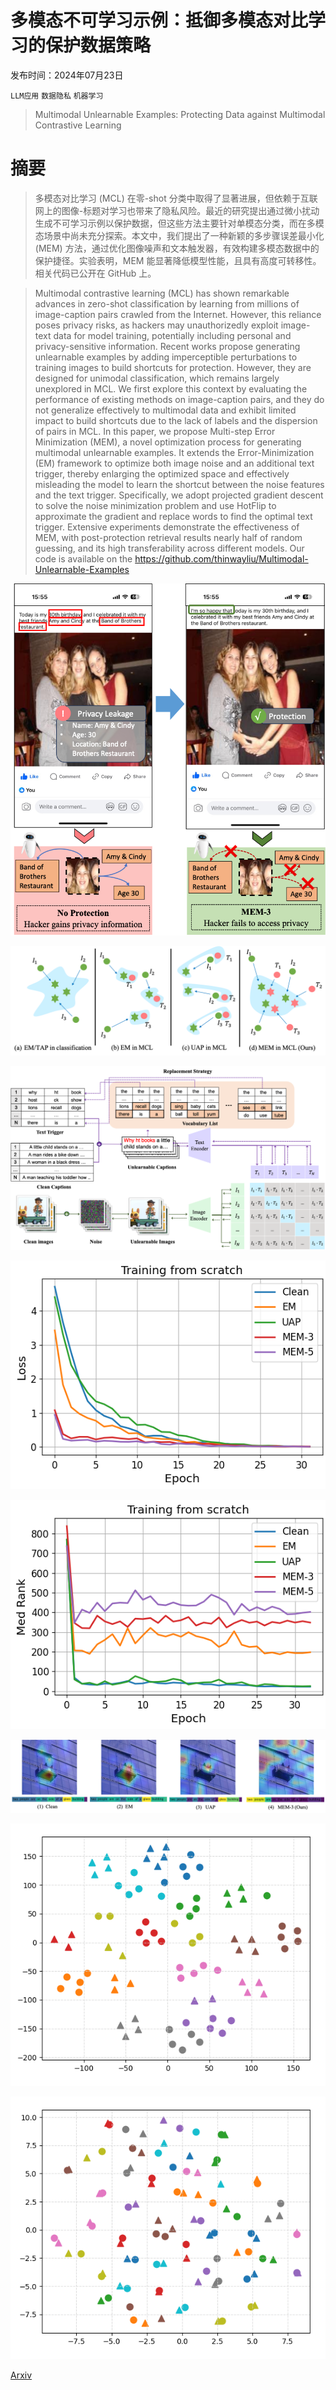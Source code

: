 # 多模态不可学习示例：抵御多模态对比学习的保护数据策略

发布时间：2024年07月23日

`LLM应用` `数据隐私` `机器学习`

> Multimodal Unlearnable Examples: Protecting Data against Multimodal Contrastive Learning

# 摘要

> 多模态对比学习 (MCL) 在零-shot 分类中取得了显著进展，但依赖于互联网上的图像-标题对学习也带来了隐私风险。最近的研究提出通过微小扰动生成不可学习示例以保护数据，但这些方法主要针对单模态分类，而在多模态场景中尚未充分探索。本文中，我们提出了一种新颖的多步骤误差最小化 (MEM) 方法，通过优化图像噪声和文本触发器，有效构建多模态数据中的保护捷径。实验表明，MEM 能显著降低模型性能，且具有高度可转移性。相关代码已公开在 GitHub 上。

> Multimodal contrastive learning (MCL) has shown remarkable advances in zero-shot classification by learning from millions of image-caption pairs crawled from the Internet. However, this reliance poses privacy risks, as hackers may unauthorizedly exploit image-text data for model training, potentially including personal and privacy-sensitive information. Recent works propose generating unlearnable examples by adding imperceptible perturbations to training images to build shortcuts for protection. However, they are designed for unimodal classification, which remains largely unexplored in MCL. We first explore this context by evaluating the performance of existing methods on image-caption pairs, and they do not generalize effectively to multimodal data and exhibit limited impact to build shortcuts due to the lack of labels and the dispersion of pairs in MCL. In this paper, we propose Multi-step Error Minimization (MEM), a novel optimization process for generating multimodal unlearnable examples. It extends the Error-Minimization (EM) framework to optimize both image noise and an additional text trigger, thereby enlarging the optimized space and effectively misleading the model to learn the shortcut between the noise features and the text trigger. Specifically, we adopt projected gradient descent to solve the noise minimization problem and use HotFlip to approximate the gradient and replace words to find the optimal text trigger. Extensive experiments demonstrate the effectiveness of MEM, with post-protection retrieval results nearly half of random guessing, and its high transferability across different models. Our code is available on the https://github.com/thinwayliu/Multimodal-Unlearnable-Examples

![多模态不可学习示例：抵御多模态对比学习的保护数据策略](../../../paper_images/2407.16307/facebook.png)

![多模态不可学习示例：抵御多模态对比学习的保护数据策略](../../../paper_images/2407.16307/limitation.png)

![多模态不可学习示例：抵御多模态对比学习的保护数据策略](../../../paper_images/2407.16307/framework.png)

![多模态不可学习示例：抵御多模态对比学习的保护数据策略](../../../paper_images/2407.16307/loss.png)

![多模态不可学习示例：抵御多模态对比学习的保护数据策略](../../../paper_images/2407.16307/med.png)

![多模态不可学习示例：抵御多模态对比学习的保护数据策略](../../../paper_images/2407.16307/vis.png)

![多模态不可学习示例：抵御多模态对比学习的保护数据策略](../../../paper_images/2407.16307/clean_tsne.png)

![多模态不可学习示例：抵御多模态对比学习的保护数据策略](../../../paper_images/2407.16307/mem3.png)

[Arxiv](https://arxiv.org/abs/2407.16307)